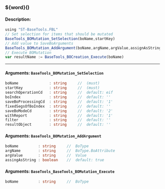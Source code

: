 ### ${word}()

#### Description:
```ts
using "ST-BaseTools.FBL"
// Set selection for items that should be mutated 
BaseTools_BOMutation_SetSelection(boName,startKey)
// Add value to SaveBoArguments
BaseTools_BOMutation_AddArgument(boName,argName,argValue,assignAsString)
// Execute BOMutation
var resultName := BaseTools_BOCreation_Execute(boName)
```
----
#### Arguments: `BaseTools_BOMutation_SetSelection`
```ts
boName              : string     //  (must)
startKey            : string     //  (must)
searchOperationCd   : string     //  default: eif
boIndex             : string     //  default: ''
saveBoProcessingCd  : string     //  default: '1'
fixedSegsOfBoIndex  : string     //  default: ''
saveBoModeCd        : string     //  default: '2'
withReport          : string     //  default: '1'
filter              : string     //  default: ''
resultObject        : string     //  default: ''
```
#### Arguments: `BaseTools_BOMutation_AddArgument`
```ts
boName         : string     //  BoType
argName        : string     //  BoType.BoAttribute
argValue       : string     //  Value
assingAsString : boolean    //  default: true
```
#### Arguments: `BaseTools_BaseTools_BOMutation_Execute`
```ts
boName         : string     //  BoType
```
